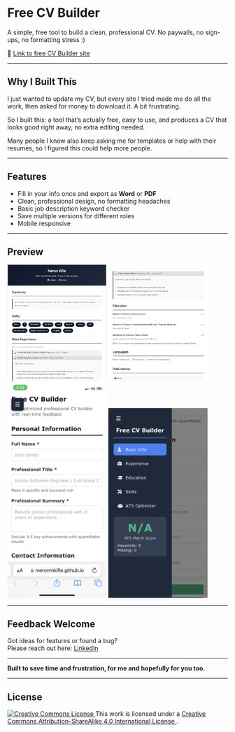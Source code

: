 # Free CV Builder

A simple, free tool to build a clean, professional CV. No paywalls, no sign-ups, no formatting stress :)

🔗 [Link to free CV Builder site ](https://meronmkifle.github.io/free-cv-builder/)

---

## Why I Built This

I just wanted to update my CV, but every site I tried made me do all the work, then asked for money to download it. A bit frustrating.

So I built this: a tool that’s actually free, easy to use, and produces a CV that looks good right away, no extra editing needed.

Many people I know also keep asking me for templates or help with their resumes, so I figured this could help more people.

---

## Features

- Fill in your info once and export as **Word** or **PDF**
- Clean, professional design, no formatting headaches
- Basic job description keyword checker
- Save multiple versions for different roles
- Mobile responsive
---

## Preview 

<p align="left">
  <img src="https://raw.githubusercontent.com/meronmkifle/free-cv-builder/main/CV%20Builder%20Screenshot%201of2.png" width="45%" />
  <img src="https://raw.githubusercontent.com/meronmkifle/free-cv-builder/main/CV%20Builder%20Screenshot%202of2.png" width="45%" />  
  <img src="https://github.com/meronmkifle/free-cv-builder/blob/main/CV%20Builder%20Mobile%20Version%20Screenshot%20page1.png" width="45%" />  
  <img src="https://github.com/meronmkifle/free-cv-builder/blob/main/CV%20Builder%20Mobile%20Version%20Screenshot.jpeg" width="45%" />
</p>

---

## Feedback Welcome

Got ideas for features or found a bug?  
Please reach out here: [LinkedIn](https://www.linkedin.com/in/meronmkifle/)

---

**Built to save time and frustration, for me and hopefully for you too.**

---

## License

<a rel="license" href="http://creativecommons.org/licenses/by-sa/4.0/">
  <img alt="Creative Commons License" style="border-width:0" src="https://i.creativecommons.org/l/by-sa/4.0/88x31.png" />
</a>  
This work is licensed under a 
<a rel="license" href="http://creativecommons.org/licenses/by-sa/4.0/">
  Creative Commons Attribution-ShareAlike 4.0 International License
</a>.
